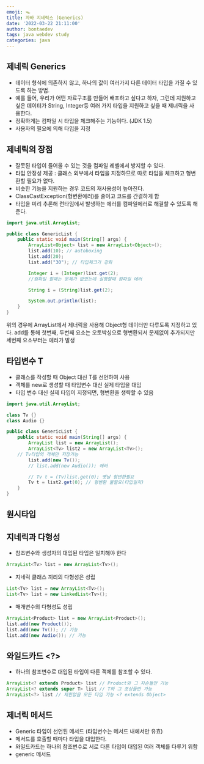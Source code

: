 ```yaml
---
emoji: 🪤
title: 자바 지네릭스 (Generics)
date: '2022-03-22 21:11:00'
author: bontaedev
tags: java webdev study
categories: java
---
```


## 제네릭 Generics

- 데이터 형식에 의존하지 않고, 하나의 값이 여러가지 다른 데이터 타입을 가질 수 있도록 하는 방법.
- 예를 들어, 우리가 어떤 자료구조를 만들어 배포하고 싶다고 하자, 그런데 지원하고 싶은 데이터가 String, Integer등 여러 가지 타입을 지원하고 싶을 때 제너릭을 사용한다.
- 정확하게는 컴파일 시 타입을 체크해주는 기능이다. (JDK 1.5)
- 사용자의 필요에 의해 타입을 지정

## 제네릭의 장점

- 잘못된 타입이 들어올 수 있는 것을 컴파일 레벨에서 방지할 수 있다.
- 타입 안정성 제공 : 클래스 외부에서 타입을 지정하므로 따로 타입을 체크하고 형변환할 필요가 없다.
- 비슷한 기능을 지원하는 경우 코드의 재사용성이 높아진다.
- ClassCastException(형변환에러)를 줄이고 코드를 간결하게 함
- 타입을 미리 추론해 런타임에서 발생하는 에러를 컴파일에러로 해결할 수 있도록 해준다.

```java
import java.util.ArrayList;

public class GenericList {
	public static void main(String[] args) {
		ArrayList<Object> list = new ArrayList<Object>();
		list.add(10); // autoboxing
		list.add(20);
		list.add("30"); // 타입체크가 강화

		Integer i = (Integer)list.get(2);
		//컴파일 할때는 문제가 없었는데 실행할때 컴파일 에러

		String i = (String)list.get(2);

		System.out.println(list);
	}
}
```

위의 경우에 ArrayList에서 제너릭을 사용해 Object형 데이터만 다루도록 지정하고 있다. add를 통해 첫번째, 두번째 요소는 오토박싱으로 형변환되서 문제없이 추가되지만 세번째 요소부터는 에러가 발생

## 타입변수 T

- 클래스를 작성할 때 Object 대신 T를 선언하여 사용
- 객체를 new로 생성할 때 타입변수 대신 실제 타입을 대입
- 타입 변수 대신 실제 타입이 지정되면, 형변환을 생략할 수 있음

```java
import java.util.ArrayList;

class Tv {}
class Audio {}

public class GenericList {
	public static void main(String[] args) {
		ArrayList list = new ArrayList();
		ArrayList<Tv> list2 = new ArrayList<Tv>();
    // Tv타입의 객체만 저장가능
		list.add(new Tv());
		// list.add(new Audio()); 에러

		// Tv t = (Tv)list.get(0); 옛날 형변환필요
		Tv t = list2.get(0); // 형변환 불필요(타입일치)
	}
}
```

## 원시타입

## 지네릭과 다형성

- 참조변수와 생성자의 대입된 타입은 일치해야 한다

```java
ArrayList<Tv> list = new ArrayList<Tv>();
```

- 지네릭 클래스 끼리의 다형성은 성립

```java
List<Tv> list = new ArrayList<Tv>();
List<Tv> list = new LinkedList<Tv>();
```

- 매개변수의 다형성도 성립

```java
ArrayList<Product> list = new ArrayList<Product>();
list.add(new Product());
list.add(new Tv()); // 가능
list.add(new Audio()); // 가능
```

## 와일드카드 <?>

- 하나의 참조변수로 대입된 타입이 다른 객체를 참조할 수 있다.

```java
ArrayList<? extends Product> list // Product와 그 자손들만 가능
ArrayList<? extends super T> list // T와 그 조상들만 가능
ArrayList<?> list // 제한없음 모든 타입 가능 <? extends Object>
```

## 제너릭 메서드

- Generic 타입이 선언된 메서드 (타입변수는 메서드 내에서만 유효)
- 메서드를 호출할 때마다 타입을 대입한다.
- 와일드카드는 하나의 참조변수로 서로 다른 타입이 대입된 여러 객체를 다루기 위함
- generic 메서드
